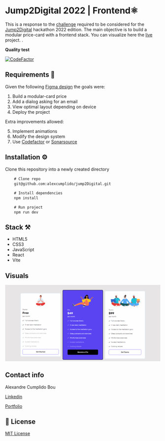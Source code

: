 # Jump2Digital 2022 | Frontend⚛

This is a response to the [challenge](https://nuwe.io/dev/challenges/jump2digital2022-frontend) required to be considered for the [Jump2Digital](https://barcelonadigitaltalent.com/jump2digital-hackathon) hackathon 2022 edition. The main objective is to build a modular price-card with a frontend stack. You can visualize here the [live ](https://jump2-digital.vercel.app/) project.
.

**Quality test**

[![CodeFactor](https://www.codefactor.io/repository/github/alexcumplido/jump2digital/badge)](https://www.codefactor.io/repository/github/alexcumplido/jump2digital)

## Requirements 🎯

Given the following [Figma design](https://www.figma.com/file/8DTsCBsanZ0OEoLdiY1qzW?node-id=4:194) the goals were:

1. Build a modular-card price
2. Add a dialog asking for an email
3. View optimal layout depending on device
4. Deploy the project

Extra improvements allowed:

5. Implement animations
6. Modify the design system
7. Use [Codefactor](https://www.codefactor.io/) or [Sonarsource](https://www.sonarsource.com/)

## Installation ⚙️

Clone this repository into a newly created directory

```shell
    # Clone repo
    git@github.com:alexcumplido/jump2Digital.git
```

```shell
    # Install dependencies
    npm install
```

```shell
    # Run project
    npm run dev
```

## Stack ⚒️

- HTML5
- CSS3
- JavaScript
- React
- Vite

## Visuals

![Demo view](./src/assets/jump2Digital.gif)

## Contact info

Alexandre Cumplido Bou

[Linkedin](https://www.linkedin.com/in/alexandrecb/)

[Portfolio](https://alexcumplido.github.io/portfolio/)

## 📃 License

[MIT License](https://opensource.org/licenses/MIT)
